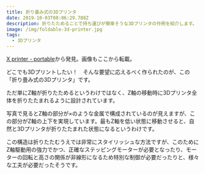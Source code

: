 ```yaml
---
title: 折り畳み式の3Dプリンタ
date: 2019-10-03T08:06:29.788Z
description: 折りたためることで持ち運びが簡単そうな3Dプリンタの作例を紹介します。
image: /img/foldable-3d-printer.jpg
tags:
  - 3Dプリンタ
---
```

[X printer - portable](https://hackaday.io/project/165889-x-printer-portable)から発見。画像もここから転載。

どこでも3Dプリントしたい！　そんな要望に応えるべく作られたのが、この「折り畳み式の3Dプリンタ」です。

ただ単にZ軸が折りたためるというわけではなく、Z軸の移動時に3Dプリンタ全体を折りたたまれるように設計されています。

写真で見るとZ軸の部分が×のような金属で構成されているのが見えますが、この部分がZ軸の上下を実現しています。最もZ軸を低い状態に移動させると、自然と3Dプリンタが折りたたまれた状態になるというわけです。

この構造は折りたたむうえでは非常にスタイリッシュな方法ですが、このためにZ軸駆動用の強力でかつ、正確なステッピングモーターが必要となったり、モーターの回転と高さの関係が非線形になるため特別な制御が必要だったりと、様々な工夫が必要だったそうです。
